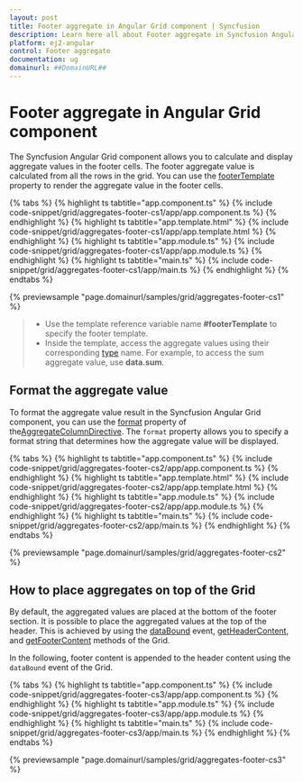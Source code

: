 ```yaml
---
layout: post
title: Footer aggregate in Angular Grid component | Syncfusion
description: Learn here all about Footer aggregate in Syncfusion Angular Grid component of Syncfusion Essential JS 2 and more.
platform: ej2-angular
control: Footer aggregate 
documentation: ug
domainurl: ##DomainURL##
---
```


# Footer aggregate in Angular Grid component

The Syncfusion Angular Grid component allows you to calculate and display aggregate values in the footer cells. The footer aggregate value is calculated from all the rows in the grid. You can use the [footerTemplate](https://ej2.syncfusion.com/angular/documentation/api/grid/aggregateColumnDirective/#footertemplate) property to render the aggregate value in the footer cells.

{% tabs %}
{% highlight ts tabtitle="app.component.ts" %}
{% include code-snippet/grid/aggregates-footer-cs1/app/app.component.ts %}
{% endhighlight %}
{% highlight ts tabtitle="app.template.html" %}
{% include code-snippet/grid/aggregates-footer-cs1/app/app.template.html %}
{% endhighlight %}
{% highlight ts tabtitle="app.module.ts" %}
{% include code-snippet/grid/aggregates-footer-cs1/app/app.module.ts %}
{% endhighlight %}
{% highlight ts tabtitle="main.ts" %}
{% include code-snippet/grid/aggregates-footer-cs1/app/main.ts %}
{% endhighlight %}
{% endtabs %}
  
{% previewsample "page.domainurl/samples/grid/aggregates-footer-cs1" %}

> * Use the template reference variable name **#footerTemplate** to specify the footer template.
> * Inside the template, access the aggregate values using their corresponding [type](https://ej2.syncfusion.com/angular/documentation/api/grid/aggregateColumnDirective/#type) name. For example, to access the sum aggregate value, use **data.sum**.

## Format the aggregate value

To format the aggregate value result in the Syncfusion Angular Grid component, you can use the [format](https://helpej2.syncfusion.com/angular/documentation/api/grid/aggregateColumnDirective/#format) property of the[AggregateColumnDirective](https://helpej2.syncfusion.com/angular/documentation/api/grid/aggregateColumnDirective/). The `format` property allows you to specify a format string that determines how the aggregate value will be displayed.

{% tabs %}
{% highlight ts tabtitle="app.component.ts" %}
{% include code-snippet/grid/aggregates-footer-cs2/app/app.component.ts %}
{% endhighlight %}
{% highlight ts tabtitle="app.template.html" %}
{% include code-snippet/grid/aggregates-footer-cs2/app/app.template.html %}
{% endhighlight %}
{% highlight ts tabtitle="app.module.ts" %}
{% include code-snippet/grid/aggregates-footer-cs2/app/app.module.ts %}
{% endhighlight %}
{% highlight ts tabtitle="main.ts" %}
{% include code-snippet/grid/aggregates-footer-cs2/app/main.ts %}
{% endhighlight %}
{% endtabs %}
  
{% previewsample "page.domainurl/samples/grid/aggregates-footer-cs2" %}

## How to place aggregates on top of the Grid

By default, the aggregated values are placed at the bottom of the footer section. It is possible to place the aggregated values at the top of the header. This is achieved by using the [dataBound](https://ej2.syncfusion.com/angular/documentation/api/grid/#databound) event, [getHeaderContent](https://ej2.syncfusion.com/angular/documentation/api/grid/#getheadercontent), and [getFooterContent](https://ej2.syncfusion.com/angular/documentation/api/grid/#getfootercontent) methods of the Grid.

In the following, footer content is appended to the header content using the `dataBound` event of the Grid.

{% tabs %}
{% highlight ts tabtitle="app.component.ts" %}
{% include code-snippet/grid/aggregates-footer-cs3/app/app.component.ts %}
{% endhighlight %}
{% highlight ts tabtitle="app.module.ts" %}
{% include code-snippet/grid/aggregates-footer-cs3/app/app.module.ts %}
{% endhighlight %}
{% highlight ts tabtitle="main.ts" %}
{% include code-snippet/grid/aggregates-footer-cs3/app/main.ts %}
{% endhighlight %}
{% endtabs %}
  
{% previewsample "page.domainurl/samples/grid/aggregates-footer-cs3" %}
